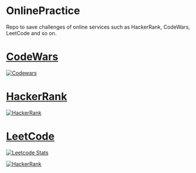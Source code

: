 # OnlinePractice
Repo to save challenges of online services such as HackerRank, CodeWars, LeetCode and so on.

# [CodeWars](CodeWars)

[![Codewars](https://github.r2v.ch/codewars?user=fmpaci&stroke=red&name=true&hide_clan=true&top_languages=true
)](https://www.codewars.com/users/fmpaci)

# [HackerRank](HackerRank)
<p align="left">
  <a href="https://www.hackerrank.com/fpaci">
    <img alt="HackerRank" src="https://img.shields.io/badge/hackerrank-7-green?color=green&logo=hackerrank">
  </a>
</p>


# [LeetCode](LeetCode)

[![Leetcode Stats](https://leetcard.jacoblin.cool/fmpaci88)](https://leetcode.com/fmpaci88)



<p align="left">
  <a href="https://www.hackerrank.com/fpaci">
    <img alt="HackerRank" src="https://img.shields.io/badge/hackerrank-7-green?color=green&logo=hackerrank">
  </a>
</p>
